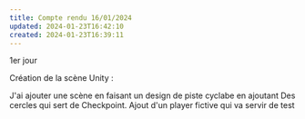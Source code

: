 ```yaml
---
title: Compte rendu 16/01/2024
updated: 2024-01-23T16:42:10
created: 2024-01-23T16:39:11
---
```


1er jour

Création de la scène Unity :

J'ai ajouter une scène en faisant un design de piste cyclabe en ajoutant
Des cercles qui sert de Checkpoint. Ajout d'un player fictive qui va servir de test

